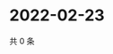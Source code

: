 # 2022-02-23

共 0 条

<!-- BEGIN WEIBO -->
<!-- 最后更新时间 Wed Feb 23 2022 22:13:17 GMT+0800 (China Standard Time) -->

<!-- END WEIBO -->
